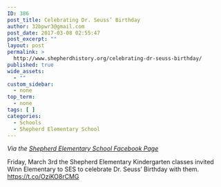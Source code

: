 ```yaml
---
ID: 386
post_title: Celebrating Dr. Seuss’ Birthday
author: 32bpwr3@gmail.com
post_date: 2017-03-08 02:55:47
post_excerpt: ""
layout: post
permalink: >
  http://www.shepherdhistory.org/celebrating-dr-seuss-birthday/
published: true
wide_assets:
  - ""
custom_sidebar:
  - none
top_term:
  - none
tags: [ ]
categories:
  - Schools
  - Shepherd Elementary School
---
```

<i>Via the <a href="https://www.facebook.com/permalink.php?storyfbid=1333770396660975&amp;id=675717752466246">Shepherd Elementary School Facebook Page</a></i>

Friday, March 3rd the Shepherd Elementary Kindergarten classes invited Winn Elementary to SES to celebrate Dr. Seuss’ Birthday with them. <a href="https://t.co/OziKO8rCMG">https://t.co/OziKO8rCMG</a>